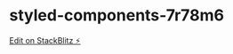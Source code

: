 # styled-components-7r78m6

[Edit on StackBlitz ⚡️](https://stackblitz.com/edit/styled-components-7r78m6)